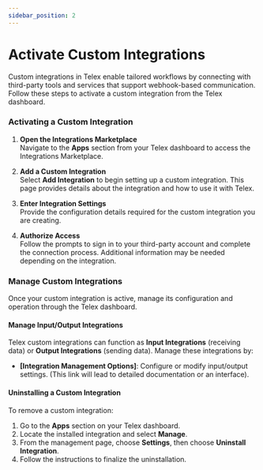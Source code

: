 ```yaml
---
sidebar_position: 2
---
```


# Activate Custom Integrations

Custom integrations in Telex enable tailored workflows by connecting with third-party tools and services that support webhook-based communication. Follow these steps to activate a custom integration from the Telex dashboard.

### Activating a Custom Integration

1. **Open the Integrations Marketplace**  
   Navigate to the **Apps** section from your Telex dashboard to access the Integrations Marketplace.

2. **Add a Custom Integration**  
   Select **Add Integration** to begin setting up a custom integration. This page provides details about the integration and how to use it with Telex.

3. **Enter Integration Settings**  
   Provide the configuration details required for the custom integration you are creating.

4. **Authorize Access**  
   Follow the prompts to sign in to your third-party account and complete the connection process. Additional information may be needed depending on the integration.

### Manage Custom Integrations

Once your custom integration is active, manage its configuration and operation through the Telex dashboard.

#### Manage Input/Output Integrations

Telex custom integrations can function as **Input Integrations** (receiving data) or **Output Integrations** (sending data). Manage these integrations by:

- **[Integration Management Options]**: Configure or modify input/output settings. (This link will lead to detailed documentation or an interface).

#### Uninstalling a Custom Integration

To remove a custom integration:

1. Go to the **Apps** section on your Telex dashboard.
2. Locate the installed integration and select **Manage**.
3. From the management page, choose **Settings**, then choose **Uninstall Integration**.
4. Follow the instructions to finalize the uninstallation.

